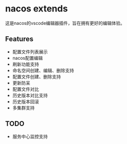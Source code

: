 # nacos extends
这是nacos的vscode编辑器插件，旨在拥有更好的编辑体验。

## Features
* 配置文件列表展示
* nacos配置编辑
* 刷新功能支持
* 命名空间创建、编辑、删除支持
* 配置文件创建、删除支持
* 更新防呆
* 配置文件对比
* 历史版本对比支持
* 历史版本回滚
* 多集群支持

## TODO
* 服务中心监控支持
